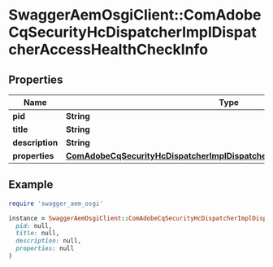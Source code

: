 # SwaggerAemOsgiClient::ComAdobeCqSecurityHcDispatcherImplDispatcherAccessHealthCheckInfo

## Properties

| Name | Type | Description | Notes |
| ---- | ---- | ----------- | ----- |
| **pid** | **String** |  | [optional] |
| **title** | **String** |  | [optional] |
| **description** | **String** |  | [optional] |
| **properties** | [**ComAdobeCqSecurityHcDispatcherImplDispatcherAccessHealthCheckProperties**](ComAdobeCqSecurityHcDispatcherImplDispatcherAccessHealthCheckProperties.md) |  | [optional] |

## Example

```ruby
require 'swagger_aem_osgi'

instance = SwaggerAemOsgiClient::ComAdobeCqSecurityHcDispatcherImplDispatcherAccessHealthCheckInfo.new(
  pid: null,
  title: null,
  description: null,
  properties: null
)
```

